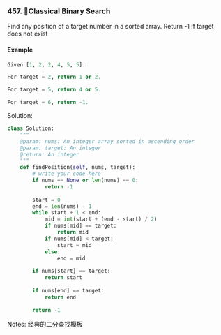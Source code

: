 ### 457. Classical Binary Search

Find any position of a target number in a sorted array. Return -1 if target does not exist

#### Example

```python
Given [1, 2, 2, 4, 5, 5].

For target = 2, return 1 or 2.

For target = 5, return 4 or 5.

For target = 6, return -1.
```



Solution:

```python
class Solution:
    """
    @param: nums: An integer array sorted in ascending order
    @param: target: An integer
    @return: An integer
    """
    def findPosition(self, nums, target):
        # write your code here
        if nums == None or len(nums) == 0:
            return -1
        
        start = 0
        end = len(nums) - 1
        while start + 1 < end:
            mid = int(start + (end - start) / 2)
            if nums[mid] == target:
                return mid
            if nums[mid] < target:
                start = mid
            else:
                end = mid
        
        if nums[start] == target:
            return start
        
        if nums[end] == target:
            return end
        
        return -1
```



Notes: 经典的二分查找模板